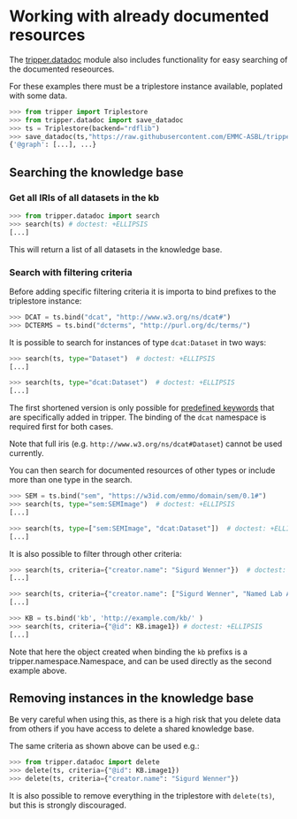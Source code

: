 Working with already documented resources
=========================================

The [tripper.datadoc] module also includes functionality for easy searching of the documented reseources.

For these examples there must be a triplestore instance available, poplated with some data.
```python
>>> from tripper import Triplestore
>>> from tripper.datadoc import save_datadoc
>>> ts = Triplestore(backend="rdflib")
>>> save_datadoc(ts,"https://raw.githubusercontent.com/EMMC-ASBL/tripper/refs/heads/master/tests/input/semdata.yaml") # doctest: +ELLIPSIS
{'@graph': [...], ...}

```

Searching the knowledge base
----------------------------

### Get all IRIs of all datasets in the kb

```python
>>> from tripper.datadoc import search
>>> search(ts) # doctest: +ELLIPSIS
[...]

```

This will return a list of all datasets in the knowledge base.


### Search with filtering criteria

Before adding specific filtering criteria it is importa to bind prefixes to the triplestore instance:

```python
>>> DCAT = ts.bind("dcat", "http://www.w3.org/ns/dcat#")
>>> DCTERMS = ts.bind("dcterms", "http://purl.org/dc/terms/")  

```

It is possible to search for instances of type `dcat:Dataset` in two ways:

```python
>>> search(ts, type="Dataset")  # doctest: +ELLIPSIS
[...]

>>> search(ts, type="dcat:Dataset")  # doctest: +ELLIPSIS
[...]

```
The first shortened version is only possible for [predefined keywords] that are specifically added in tripper.
The binding of the `dcat` namespace is required first for both cases.

Note that full iris (e.g. `http://www.w3.org/ns/dcat#Dataset`) cannot be used currently.


You can then search for documented resources of other types or include more than one type in the search.
```python
>>> SEM = ts.bind("sem", "https://w3id.com/emmo/domain/sem/0.1#")
>>> search(ts, type="sem:SEMImage")  # doctest: +ELLIPSIS
[...]

>>> search(ts, type=["sem:SEMImage", "dcat:Dataset"])  # doctest: +ELLIPSIS
[...]

```


It is also possible to filter through other criteria:
```python
>>> search(ts, criteria={"creator.name": "Sigurd Wenner"})  # doctest: +ELLIPSIS
[...]

>>> search(ts, criteria={"creator.name": ["Sigurd Wenner", "Named Lab Assistant"]})  # doctest: +ELLIPSIS
[...]

>>> KB = ts.bind('kb', 'http://example.com/kb/' )
>>> search(ts, criteria={"@id": KB.image1}) # doctest: +ELLIPSIS
[...]

```

Note that here the object created when binding the `kb` prefixs is a tripper.namespace.Namespace, and can be used directly as the second example above.

Removing instances in the knowledge base
----------------------------------------

Be very careful when using this, as there is a high risk that you delete data from others if you have access to delete a shared knowledge base.

The same criteria as shown above can be used e.g.:

```python
>>> from tripper.datadoc import delete
>>> delete(ts, criteria={"@id": KB.image1})
>>> delete(ts, criteria={"creator.name": "Sigurd Wenner"})

```
It is also possible to remove everything in the triplestore with `delete(ts)`, but this is strongly discouraged.



[predefined keywords]: keywords.md
[tripper.datadoc]: https://emmc-asbl.github.io/tripper/latest/datadoc/introduction
